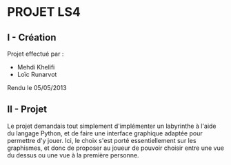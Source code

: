 PROJET LS4
==========

I - Création
---------------
Projet effectué par :
* Mehdi Khelifi
* Loïc Runarvot

Rendu le 05/05/2013

II - Projet
---------------
Le projet demandais tout simplement d'implémenter un labyrinthe à l'aide du langage Python,
et de faire une interface graphique adaptée pour permettre d'y jouer.
Ici, le choix s'est porté essentiellement sur les graphismes, et donc de proposer au joueur
de pouvoir choisir entre une vue du dessus ou une vue à la première personne.
